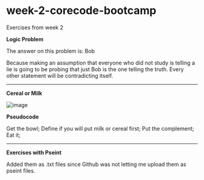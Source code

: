 # week-2-corecode-bootcamp
Exercises from week 2

**Logic Problem**

The answer on this problem is: Bob

Because making an assumption that everyone who did not study is telling a lie is going to be probing that just Bob is the one telling the truth.
Every other statement will be contradicting itself.

*************************************************************

**Cereal or Milk**


![image](https://user-images.githubusercontent.com/61639758/204941106-a5c11969-e1ab-4669-8a5d-05ebc7419dae.png)




**Pseudocode**

Get the bowl;
Define if you will put milk or cereal first;
Put the complement;
Eat it;

***************************************************************

**Exercises with Pseint**

Added them as .txt files since Github was not letting me upload them as pseint files.


